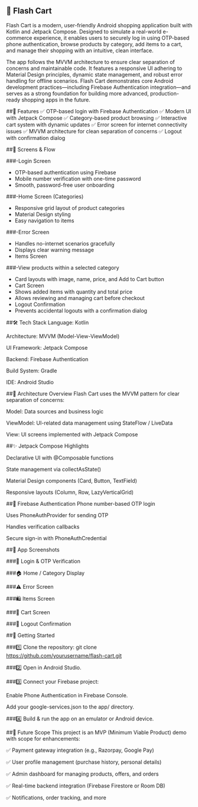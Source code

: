 ## 📱 Flash Cart

Flash Cart is a modern, user-friendly Android shopping application built with Kotlin and Jetpack Compose.
Designed to simulate a real-world e-commerce experience, it enables users to securely log in using OTP-based phone authentication, browse products by category, add items to a cart, and manage their shopping with an intuitive, clean interface.

The app follows the MVVM architecture to ensure clear separation of concerns and maintainable code.
It features a responsive UI adhering to Material Design principles, dynamic state management, and robust error handling for offline scenarios.
Flash Cart demonstrates core Android development practices—including Firebase Authentication integration—and serves as a strong foundation for building more advanced, production-ready shopping apps in the future.

##🌟 Features
✅ OTP-based login with Firebase Authentication
✅ Modern UI with Jetpack Compose
✅ Category-based product browsing
✅ Interactive cart system with dynamic updates
✅ Error screen for internet connectivity issues
✅ MVVM architecture for clean separation of concerns
✅ Logout with confirmation dialog

##🎯 Screens & Flow

###-Login Screen
   - OTP-based authentication using Firebase
   - Mobile number verification with one-time password
   - Smooth, password-free user onboarding

###-Home Screen (Categories)
   - Responsive grid layout of product categories
   - Material Design styling
   - Easy navigation to items

###-Error Screen
   - Handles no-internet scenarios gracefully
   - Displays clear warning message
   - Items Screen

###-View products within a selected category
   - Card layouts with image, name, price, and Add to Cart button
   - Cart Screen
   - Shows added items with quantity and total price
   - Allows reviewing and managing cart before checkout
   - Logout Confirmation
   - Prevents accidental logouts with a confirmation dialog

##🛠️ Tech Stack
Language: Kotlin

Architecture: MVVM (Model-View-ViewModel)

UI Framework: Jetpack Compose

Backend: Firebase Authentication

Build System: Gradle

IDE: Android Studio

##🧩 Architecture Overview
Flash Cart uses the MVVM pattern for clear separation of concerns:

Model: Data sources and business logic

ViewModel: UI-related data management using StateFlow / LiveData

View: UI screens implemented with Jetpack Compose

##✨ Jetpack Compose Highlights

Declarative UI with @Composable functions

State management via collectAsState()

Material Design components (Card, Button, TextField)

Responsive layouts (Column, Row, LazyVerticalGrid)

##🔐 Firebase Authentication
Phone number-based OTP login

Uses PhoneAuthProvider for sending OTP

Handles verification callbacks

Secure sign-in with PhoneAuthCredential

##📸 App Screenshots

###🔐 Login & OTP Verification



###🏠 Home / Category Display



###⚠️ Error Screen



###🛍️ Items Screen



###🛒 Cart Screen



###🚪 Logout Confirmation



##🚀 Getting Started

###1️⃣ Clone the repository:
git clone https://github.com/yourusername/flash-cart.git

###2️⃣ Open in Android Studio.

###3️⃣ Connect your Firebase project:

Enable Phone Authentication in Firebase Console.

Add your google-services.json to the app/ directory.

###4️⃣ Build & run the app on an emulator or Android device.

##🧭 Future Scope
This project is an MVP (Minimum Viable Product) demo with scope for enhancements:

✅ Payment gateway integration (e.g., Razorpay, Google Pay)

✅ User profile management (purchase history, personal details)

✅ Admin dashboard for managing products, offers, and orders

✅ Real-time backend integration (Firebase Firestore or Room DB)

✅ Notifications, order tracking, and more

